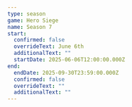 ```yaml
---
type: season
game: Hero Siege
name: Season 7
start:
  confirmed: false
  overrideText: June 6th
  additionalText: ""
  startDate: 2025-06-06T12:00:00.000Z
end:
  endDate: 2025-09-30T23:59:00.000Z
  confirmed: false
  overrideText: ""
  additionalText: ""
---
```

